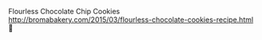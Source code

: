 Flourless Chocolate Chip Cookies	http://bromabakery.com/2015/03/flourless-chocolate-cookies-recipe.html	
਍
